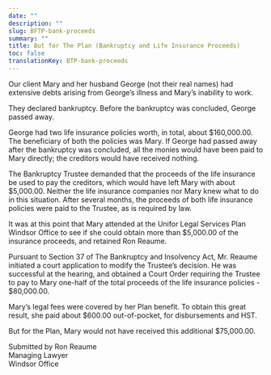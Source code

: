 ```yaml
---
date: ""
description: ""
slug: BFTP-bank-proceeds
summary: ""
title: But for The Plan (Bankruptcy and Life Insurance Proceeds)
toc: false
translationKey: BTP-bank-proceeds
---
```

Our client Mary and her husband George (not their real names) had extensive debts arising from George’s illness and Mary’s inability to work.

They declared bankruptcy. Before the bankruptcy was concluded, George passed away.

George had two life insurance policies worth, in total, about $160,000.00. The beneficiary of both the policies was Mary. If George had passed away after the bankruptcy was concluded, all the monies would have been paid to Mary directly; the creditors would have received nothing.

The Bankruptcy Trustee demanded that the proceeds of the life insurance be used to pay the creditors, which would have left Mary with about $5,000.00. Neither the life insurance companies nor Mary knew what to do in this situation. After several months, the proceeds of both life insurance policies were paid to the Trustee, as is required by law.

It was at this point that Mary attended at the Unifor Legal Services Plan Windsor Office to see if she could obtain more than $5,000.00 of the insurance proceeds, and retained Ron Reaume.

Pursuant to Section 37 of The Bankruptcy and Insolvency Act, Mr. Reaume initiated a court application to modify the Trustee’s decision. He was successful at the hearing, and obtained a Court Order requiring the Trustee to pay to Mary one-half of the total proceeds of the life insurance policies - $80,000.00.

Mary’s legal fees were covered by her Plan benefit. To obtain this great result, she paid about $600.00 out-of-pocket, for disbursements and HST.

But for the Plan, Mary would not have received this additional $75,000.00.

Submitted by Ron Reaume  
Managing Lawyer  
Windsor Office